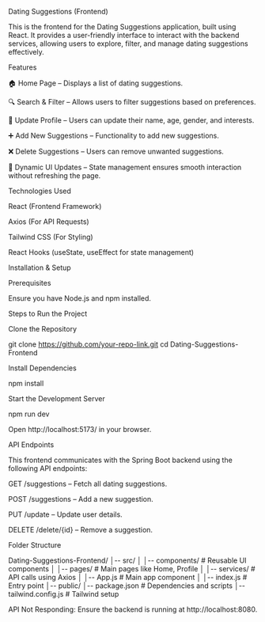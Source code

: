 Dating Suggestions (Frontend)

This is the frontend for the Dating Suggestions application, built using React. It provides a user-friendly interface to interact with the backend services, allowing users to explore, filter, and manage dating suggestions effectively.

Features

🏠 Home Page – Displays a list of dating suggestions.

🔍 Search & Filter – Allows users to filter suggestions based on preferences.

📝 Update Profile – Users can update their name, age, gender, and interests.

➕ Add New Suggestions – Functionality to add new suggestions.

❌ Delete Suggestions – Users can remove unwanted suggestions.

🔄 Dynamic UI Updates – State management ensures smooth interaction without refreshing the page.

Technologies Used

React (Frontend Framework)

Axios (For API Requests)

Tailwind CSS (For Styling)

React Hooks (useState, useEffect for state management)

Installation & Setup

Prerequisites

Ensure you have Node.js and npm installed.

Steps to Run the Project

Clone the Repository

git clone https://github.com/your-repo-link.git
cd Dating-Suggestions-Frontend

Install Dependencies

npm install

Start the Development Server

npm run dev

Open http://localhost:5173/ in your browser.

API Endpoints

This frontend communicates with the Spring Boot backend using the following API endpoints:

GET /suggestions – Fetch all dating suggestions.

POST /suggestions – Add a new suggestion.

PUT /update – Update user details.

DELETE /delete/{id} – Remove a suggestion.

Folder Structure

Dating-Suggestions-Frontend/
│-- src/
│   │-- components/   # Reusable UI components
│   │-- pages/        # Main pages like Home, Profile
│   │-- services/     # API calls using Axios
│   │-- App.js        # Main app component
│   │-- index.js      # Entry point
│-- public/
│-- package.json     # Dependencies and scripts
│-- tailwind.config.js # Tailwind setup


API Not Responding: Ensure the backend is running at http://localhost:8080.

